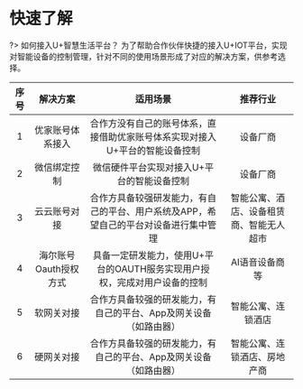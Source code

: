# 快速了解

?> 如何接入U+智慧生活平台？ 为了帮助合作伙伴快捷的接入U+IOT平台，实现对智能设备的控制管理，针对不同的使用场景形成了对应的解决方案，供参考选择。


序号|解决方案|适用场景|推荐行业
:-:|:-:|:-:|:-:
1|优家账号体系接入|合作方没有自己的账号体系，直接借助优家账号体系实现对接入U+平台的智能设备控制|设备厂商
2|微信绑定控制|微信硬件平台实现对接入U+平台的智能设备控制|设备厂商
3|云云账号对接|合作方具备较强研发能力，有自己的平台、用户系统及APP，希望自己的平台对设备进行集中管理|智能公寓、酒店、设备租赁商、智能无人超市|
4|海尔账号Oauth授权方式|具备一定研发能力，使用U+平台的OAUTH服务实现用户授权，完成对用户设备的控制|AI语音设备商等
5|软网关对接|合作方具备较强的研发能力，有自己的平台、App及网关设备（如路由器）|智能公寓、连锁酒店
6|硬网关对接|合作方具备较强的研发能力，有自己的平台、App及网关设备（如路由器）|智能公寓、连锁酒店、房地产商